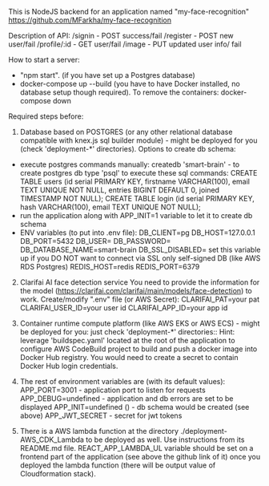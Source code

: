 This is NodeJS backend for an application named "my-face-recognition"
https://github.com/MFarkha/my-face-recognition

Description of API:
/signin - POST success/fail
/register - POST new user/fail
/profile/:id - GET user/fail
/image - PUT  updated user info/ fail

How to start a server:
- "npm start". (if you have set up a Postgres database)
- docker-compose up --build (you have to have Docker installed, no database setup though required). To remove the containers: docker-compose down

Required steps before:
1. Database based on POSTGRES (or any other relational database compatible with knex.js sql builder module) - might be deployed for you (check 'deployment-*' directories).
Options to create db schema:
- execute postgres commands manually:
createdb 'smart-brain' - to create postgres db
type 'psql' to execute these sql commands:
CREATE TABLE users (id serial PRIMARY KEY, firstname VARCHAR(100), email TEXT UNIQUE NOT NULL, entries BIGINT DEFAULT 0, joined TIMESTAMP NOT NULL);
CREATE TABLE login (id serial PRIMARY KEY, hash VARCHAR(100), email TEXT UNIQUE NOT NULL);
- run the application along with APP_INIT=1 variable to let it to create db schema
- ENV variables (to put into .env file):
DB_CLIENT=pg
DB_HOST=127.0.0.1
DB_PORT=5432
DB_USER=
DB_PASSWORD=
DB_DATABASE_NAME=smart-brain
DB_SSL_DISABLED= set this variable up if you DO NOT want to connect via SSL only self-signed DB (like AWS RDS Postgres)
REDIS_HOST=redis
REDIS_PORT=6379

2. Clarifai AI face detection service
You need to provide the information for the model (https://clarifai.com/clarifai/main/models/face-detection) to work.
Create/modify ".env" file (or AWS Secret):
CLARIFAI_PAT=your pat
CLARIFAI_USER_ID=your user id
CLARIFAI_APP_ID=your app id

3. Container runtime compute platform (like AWS EKS or AWS ECS) - might be deployed for you: just check 'deployment-*' directories::
Hint: leverage 'buildspec.yaml' located at the root of the application to configure AWS CodeBuild project to build and push a docker image into Docker Hub registry. You would need to create a secret to contain Docker Hub login credentials.

4. The rest of environment variables are (with its default values):
APP_PORT=3001 - application port to listen for requests
APP_DEBUG=undefined - application and db errors are set to be displayed
APP_INIT=undefined () - db schema would be created (see above)
APP_JWT_SECRET - secret for jwt tokens

5. There is a AWS lambda function at the directory ./deployment-AWS_CDK_Lambda to be deployed as well.
Use instructions from its README.md file. REACT_APP_LAMBDA_UL variable should be set on a frontend part of the application (see above the github link of it) once you deployed the lambda function (there will be output value of Cloudformation stack).